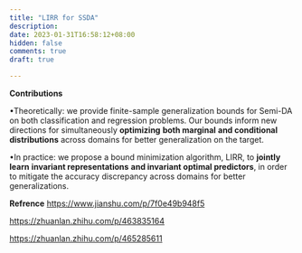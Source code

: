 ```yaml
---
title: "LIRR for SSDA"
description: 
date: 2023-01-31T16:58:12+08:00
hidden: false
comments: true
draft: true

---
```


**Contributions**

•Theoretically: we provide finite-sample generalization bounds for Semi-DA on both classification and regression problems. Our bounds inform new directions for simultaneously **optimizing** **both marginal** **and conditional distributions** across domains for better generalization on the target.

•In practice: we propose a bound minimization algorithm, LIRR, to **jointly learn** **invariant representations** **and invariant optimal predictors**, in order to mitigate the accuracy discrepancy across domains for better generalizations.





**Refrence**
https://www.jianshu.com/p/7f0e49b948f5

https://zhuanlan.zhihu.com/p/463835164

https://zhuanlan.zhihu.com/p/465285611